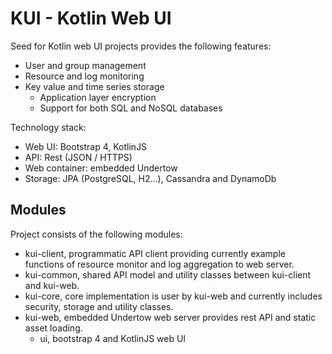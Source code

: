 ﻿# KUI - Kotlin Web UI

Seed for Kotlin web UI projects provides the following features:

* User and group management
* Resource and log monitoring
* Key value and time series storage
    * Application layer encryption
    * Support for both SQL and NoSQL databases 

Technology stack:

* Web UI: Bootstrap 4, KotlinJS
* API: Rest (JSON / HTTPS)
* Web container: embedded Undertow
* Storage: JPA (PostgreSQL, H2...), Cassandra and DynamoDb 

## Modules

Project consists of the following modules:

* kui-client, programmatic API client providing currently example functions of resource monitor and log aggregation to web server.
* kui-common, shared API model and utility classes between kui-client and kui-web.
* kui-core, core implementation is user by kui-web and currently includes security, storage and utility classes.
* kui-web, embedded Undertow web server provides rest API and static asset loading.
    * ui, bootstrap 4 and KotlinJS web UI